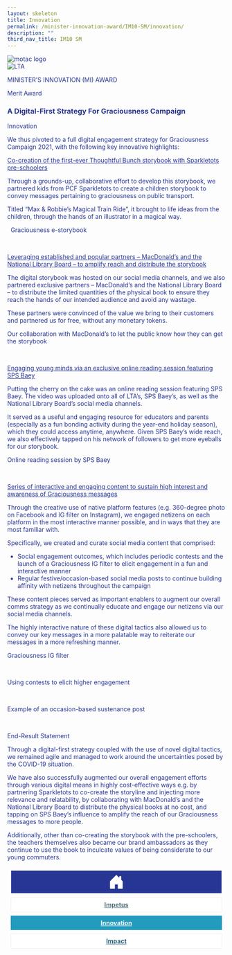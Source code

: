 ```yaml
---
layout: skeleton
title: Innovation
permalink: /minister-innovation-award/IM10-SM/innovation/
description: ""
third_nav_title: IM10 SM
---
```

 <style type="text/css">
   .text-pri {
     color: #273592;
   }

   .nav-tabs {
     border-bottom: none !important;
     overflow: hidden !important;
   }

   .nav-link {
     margin: 8px !important;
     border-radius: 0px !important;
     font-weight: 700 !important;
     padding: 0.5rem 2.8rem !important;
   }

   .link-home {
     border: 1px solid #eee !important;
     color: #fff !important;
     background: rgb(39, 54, 149) !important;
     display: flex;
     justify-content: center;
     align-items: center;
   }

   .link-project {
     border: 1px solid #eee !important;
     color: rgb(83, 114, 122) !important;
     background-color: #fff !important;
     display: flex;
     justify-content: center;
     align-items: center;
   }

   .link-project.active {
     border: none !important;
     color: #fff !important;
     background: rgb(41, 115, 144) !important;
   }

   .link-solution {
     border: 1px solid #eee !important;
     color: rgb(69, 148, 145) !important;
     background-color: #fff !important;
     display: flex;
     justify-content: center;
     align-items: center;
   }

   .link-solution.active {
     border: none !important;
     color: #fff !important;
     background: rgb(34, 155, 189) !important;
   }

   .link-impact {
     border: 1px solid #eee !important;
     color: rgb(41, 95, 120) !important;
     background-color: #fff !important;
     display: flex;
     justify-content: center;
     align-items: center;
   }

   .link-impact.active {
     border: none !important;
     color: #fff !important;
     background: rgb(10, 91, 142) !important;
   }
 </style>
 <div class="container-fluid py-5 card-bg text-pri my-5">
   <div class="row">
     <div class="col-sm-12 pt-4 pb-3 text-center">
       <img src="/images/Logos/MOTAC_header.png" alt="motac logo" class="img-fluid" />
     </div>
   </div>
   <div class="row border border-4 border-info">
     <div class="col-sm-4 py-3 text-center d-flex flex-column align-items-center justify-content-center">
       <img src="/images/Logos/LTA.png" class="img-fluid" alt="LTA" />
     </div>
     <div class="col-sm-8 py-3 text-center bg-primary d-flex justify-content-center flex-column aligin-items-center">
       <p class="mb-1 text-light font-weight-bold raleway-font"> MINISTER’S INNOVATION (MI) AWARD </p>
       <p class="mb-0 distinguished-award">Merit Award</p>
     </div>
   </div>
   <div class="row">
     <div class="col-12 py-3">
       <h3 class="text-center font-weight-bold"> A Digital-First Strategy For Graciousness Campaign </h3>
     </div>
     <div class="col-sm-12 text-center py-2 my-2 bg-heading">
       <p class="mb-0 h3 font-weight-bold text-uppercase text-light"> Innovation </p>
     </div>
     <div class="col-sm-12">
       <div class="row py-2">
         <div class="col-sm-8 p-2">
           <p class="mb-2"> We thus pivoted to a full digital engagement strategy for Graciousness Campaign 2021, with the following key innovative highlights: </p>
           <p class="mb-2 font-weight-bold">
             <u>Co-creation of the first-ever Thoughtful Bunch storybook with Sparkletots pre-schoolers</u>
           </p>
           <p class="mb-2"> Through a grounds-up, collaborative effort to develop this storybook, we partnered kids from PCF Sparkletots to create a children storybook to convey messages pertaining to graciousness on public transport. </p>
           <p class="mb-2"> Titled “Max & Robbie’s Magical Train Ride”, it brought to life ideas from the children, through the hands of an illustrator in a magical way. </p>
         </div>
         <div class="col-sm-4 py-2 text-center">
           <p class="mb-3 font-weight-light">  Graciousness e-storybook</p>
           <img src="/images/MI/IM10/Graciousness Image 3_1.png" class="img-fluid mb-3" alt="" />
           <img src="/images/MI/IM10/Graciousness Image 3_2.png" class="img-fluid mb-3" alt="" />
           <img src="/images/MI/IM10/qr1.png" class="w-200 mb-3" alt="" />
         </div>
         <div class="col-sm-8 p-2">
           <p class="mb-2 font-weight-bold">
             <u>Leveraging established and popular partners – MacDonald’s and the National Library Board – to amplify reach and distribute the storybook </u>
           </p>
           <p class="mb-2"> The digital storybook was hosted on our social media channels, and we also partnered exclusive partners – MacDonald’s and the National Library Board – to distribute the limited quantities of the physical book to ensure they reach the hands of our intended audience and avoid any wastage. </p>
           <p class="mb-2"> These partners were convinced of the value we bring to their customers and partnered us for free, without any monetary tokens. </p>
         </div>
         <div class="col-sm-4 py-2 text-center">
           <p class="mb-3 font-weight-light"> Our collaboration with MacDonald’s to let the public know how they can get the storybook </p>
           <img src="/images/MI/IM10/Graciousness Image 4_1.png" class="img-fluid mb-3" alt="" />
           <img src="/images/MI/IM10/Graciousness Image 4_2.png" class="img-fluid mb-3" alt="" />
         </div>
         <div class="col-sm-8 p-2">
           <p class="font-weight-bold mb-2">
             <u>Engaging young minds via an exclusive online reading session featuring SPS Baey</u>
           </p>
           <p class="mb-2"> Putting the cherry on the cake was an online reading session featuring SPS Baey. The video was uploaded onto all of LTA’s, SPS Baey’s, as well as the National Library Board’s social media channels. </p>
           <p class="mb-2"> It served as a useful and engaging resource for educators and parents (especially as a fun bonding activity during the year-end holiday season), which they could access anytime, anywhere. Given SPS Baey’s wide reach, we also effectively tapped on his network of followers to get more eyeballs for our storybook. </p>
         </div>
         <div class="col-sm-4 py-2 text-center">
           <p class="mb-3 font-weight-light"> Online reading session by SPS Baey </p>
           <img src="/images/MI/IM10/Graciousness Image 5.png" class="img-fluid mb-3" alt="" />
           <img src="/images/MI/IM10/qr2.png" class="w-200 mb-3" alt="" />
         </div>
         <div class="col-sm-8 p-2">
           <p class="font-weight-bold mb-2">
             <u>Series of interactive and engaging content to sustain high interest and awareness of Graciousness messages </u>
           </p>
           <p class="mb-2"> Through the creative use of native platform features (e.g. 360-degree photo on Facebook and IG filter on Instagram), we engaged netizens on each platform in the most interactive manner possible, and in ways that they are most familiar with. </p>
           <p class="mb-2"> Specifically, we created and curate social media content that comprised: </p>
           <ul>
             <li> Social engagement outcomes, which includes periodic contests and the launch of a Graciousness IG filter to elicit engagement in a fun and interactive manner </li>
             <li> Regular festive/occasion-based social media posts to continue building affinity with netizens throughout the campaign </li>
           </ul>
           <p class="mb-2"> These content pieces served as important enablers to augment our overall comms strategy as we continually educate and engage our netizens via our social media channels. </p>
           <p class="mb-2"> The highly interactive nature of these digital tactics also allowed us to convey our key messages in a more palatable way to reiterate our messages in a more refreshing manner. </p>
         </div>
         <div class="col-sm-4 py-2 text-center">
           <p class="mb-3 font-weight-light">Graciousness IG filter</p>
           <img src="/images/MI/IM10/Graciousness Image 6.jpg" class="img-fluid mb-3" alt="" />
           <img src="/images/MI/IM10/qr3.png" class="w-200 mb-3" alt="" />
           <p class="mb-3 font-weight-light">Using contests to elicit higher engagement</p>
           <img src="/images/MI/IM10/Graciousness Image 7_1.png" class="img-fluid mb-3" alt="" />
           <img src="/images/MI/IM10/Graciousness Image 7_2.png" class="img-fluid mb-3" alt="" />
           <p class="mb-3 font-weight-light">Example of an occasion-based sustenance post</p>
           <img src="/images/MI/IM10/Graciousness Image 8_1.png" class="img-fluid mb-3" alt="" />
           <img src="/images/MI/IM10/Graciousness Image 8_2.png" class="img-fluid mb-3" alt="" />
         </div>
       </div>
     </div>
   </div>
   <div class="row">
     <div class="col-sm-12 text-center py-2 my-2 bg-heading">
       <p class="mb-0 h3 font-weight-bold text-uppercase text-light"> End-Result Statement </p>
     </div>
     <div class="col-sm-12 py-2">
       <p class="mb-2 font-weight-bold text-pri"> Through a digital-first strategy coupled with the use of novel digital tactics, we remained agile and managed to work around the uncertainties posed by the COVID-19 situation. </p>
       <p class="mb-2 font-weight-bold text-pri"> We have also successfully augmented our overall engagement efforts through various digital means in highly cost-effective ways e.g. by partnering Sparkletots to co-create the storyline and injecting more relevance and relatability, by collaborating with MacDonald’s and the National Library Board to distribute the physical books at no cost, and tapping on SPS Baey’s influence to amplify the reach of our Graciousness messages to more people. </p>
       <p class="mb-2 font-weight-bold text-pri"> Additionally, other than co-creating the storybook with the pre-schoolers, the teachers themselves also became our brand ambassadors as they continue to use the book to inculcate values of being considerate to our young commuters. </p>
     </div>
   </div>
   <nav>
     <div class="nav nav-tabs nav-fill" id="nav-tab" role="tablist">
       <a class="nav-link text-uppercase link-home text-decoration-none" id="nav-home-tab" href="/minister-innovation-award/IM10-SM/home/">
         <svg xmlns="http://www.w3.org/2000/svg" width="36" height="36" fill="currentColor" class="bi bi-house-door-fill" viewBox="0 0 16 16">
           <path d="M6.5 14.5v-3.505c0-.245.25-.495.5-.495h2c.25 0 .5.25.5.5v3.5a.5.5 0 0 0 .5.5h4a.5.5 0 0 0 .5-.5v-7a.5.5 0 0 0-.146-.354L13 5.793V2.5a.5.5 0 0 0-.5-.5h-1a.5.5 0 0 0-.5.5v1.293L8.354 1.146a.5.5 0 0 0-.708 0l-6 6A.5.5 0 0 0 1.5 7.5v7a.5.5 0 0 0 .5.5h4a.5.5 0 0 0 .5-.5Z" />
         </svg>
       </a>
       <a class="nav-link link-project text-decoration-none" id="nav-project-tab" href="/minister-innovation-award/IM10-SM/impetus/"> Impetus </a>
       <a class="nav-link active link-solution text-decoration-none" id="nav-solution-tab" href="/minister-innovation-award/IM10-SM/innovation/"> Innovation</a>
       <a class="nav-link link-impact text-decoration-none" id="nav-impact-tab" href="/minister-innovation-award/IM10-SM/impact/"> Impact</a>
     </div>
   </nav>
 </div>
